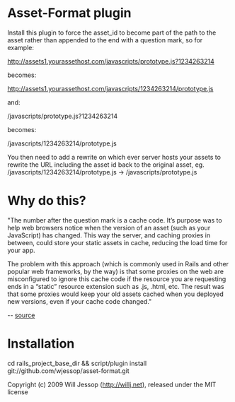 Asset-Format plugin
===========

Install this plugin to force the asset_id to become part of the path to the asset rather than appended to the end with a question mark, so for example:

http://assets1.yourassethost.com/javascripts/prototype.js?1234263214

becomes:

http://assets1.yourassethost.com/javascripts/1234263214/prototype.js

and:

/javascripts/prototype.js?1234263214

becomes:

/javascripts/1234263214/prototype.js

You then need to add a rewrite on which ever server hosts your assets to rewrite the URL including the asset id back to the original asset, eg. /javascripts/1234263214/prototype.js -> /javascripts/prototype.js

Why do this?
============

"The number after the question mark is a cache code.  It’s purpose was to help web browsers notice when the version of an asset (such as your JavaScript) has changed.  This way the server, and caching proxies in between, could store your static assets in cache, reducing the load time for your app.

The problem with this approach (which is commonly used in Rails and other popular web frameworks, by the way) is that some proxies on the web are misconfigured to ignore this cache code if the resource you are requesting ends in a “static” resource extension such as .js, .html, etc.  The result was that some proxies would keep your old assets cached when you deployed new versions, even if your cache code changed."

  -- [source](http://www.sproutcore.com/2009/01/08/sproutcore-0921-a-better-world-through-caching-release/)

Installation
============

cd rails_project_base_dir && script/plugin install git://github.com/wjessop/asset-format.git


Copyright (c) 2009 Will Jessop (http://willj.net), released under the MIT license
